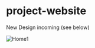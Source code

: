 # project-website


New Design incoming (see below)

![Home1](https://github.com/bllwsm/project-website2/assets/116103772/84d6fa2f-2f39-4ee4-a95f-5b5d085019cb)
